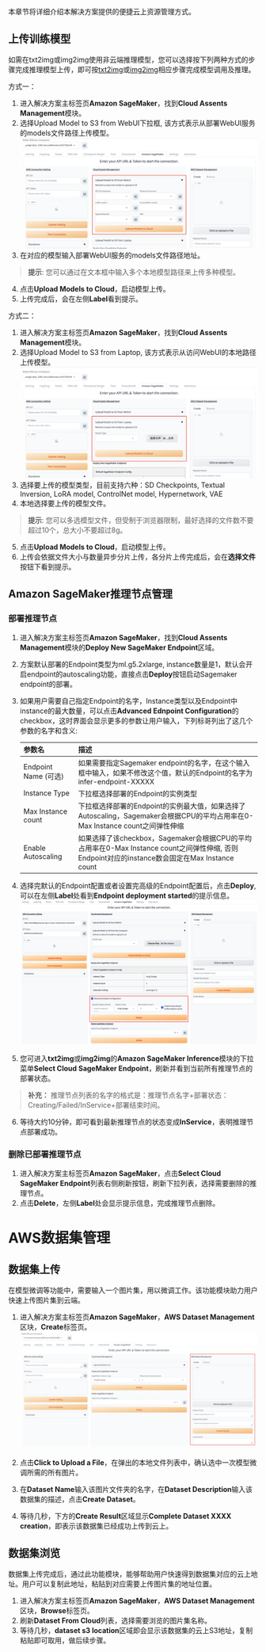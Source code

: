 本章节将详细介绍本解决方案提供的便捷云上资源管理方式。

## 上传训练模型
如需在txt2img或img2img使用非云端推理模型，您可以选择按下列两种方式的步骤完成推理模型上传，即可按[txt2img](./txt2img-guide.md)或[img2img](./img2img-guide.md)相应步骤完成模型调用及推理。

方式一：
1. 进入解决方案主标签页**Amazon SageMaker**，找到**Cloud Assents Management**模块。
2. 选择Upload Model to S3 from WebUI下拉框, 该方式表示从部署WebUI服务的models文件路径上传模型。
![Upload Models to S3](../images/Upload-models-old.png)
3. 在对应的模型输入部署WebUI服务的models文件路径地址。
> **提示**: 您可以通过在文本框中输入多个本地模型路径来上传多种模型。
4. 点击**Upload Models to Cloud**，启动模型上传。
5. 上传完成后，会在左侧**Label**看到提示。


方式二：
1. 进入解决方案主标签页**Amazon SageMaker**，找到**Cloud Assents Management**模块。
2. 选择Upload Model to S3 from Laptop, 该方式表示从访问WebUI的本地路径上传模型。
![Upload Models to S3](../images/Upload-models-new.png)
3. 选择要上传的模型类型，目前支持六种：SD Checkpoints, Textual Inversion, LoRA model, ControlNet model, Hypernetwork, VAE
4. 本地选择要上传的模型文件。
> **提示**: 您可以多选模型文件，但受制于浏览器限制，最好选择的文件数不要超过10个，总大小不要超过8g。
5. 点击**Upload Models to Cloud**，启动模型上传。
6. 上传会依据文件大小与数量异步分片上传，各分片上传完成后，会在**选择文件**按钮下看到提示。

## Amazon SageMaker推理节点管理

### 部署推理节点

1. 进入解决方案主标签页**Amazon SageMaker**，找到**Cloud Assents Management**模块的**Deploy New SageMaker Endpoint**区域。
2. 方案默认部署的Endpoint类型为ml.g5.2xlarge, instance数量是1，默认会开启endpoint的autoscaling功能，直接点击**Deploy**按钮启动Sagemaker endpoint的部署。
3. 如果用户需要自己指定Endpoint的名字，Instance类型以及Endpoint中instance的最大数量，可以点击**Advanced Ednpoint Configuration**的checkbox，这时界面会显示更多的参数让用户输入，下列标哥列出了这几个参数的名字和含义:

    | 参数名                | 描述                                                                                                            |
    |--------------------|---------------------------------------------------------------------------------------------------------------|
    | Endpoint Name (可选) | 如果需要指定Sagemaker endpoint的名字，在这个输入框中输入，如果不修改这个值，默认的Endpoint的名字为infer-endpoint-XXXXX                            |
    | Instance Type      | 下拉框选择部署的Endpoint的实例类型                                                                                         |
    | Max Instance count | 下拉框选择部署的Endpoint的实例最大值，如果选择了Autoscaling，Sagemaker会根据CPU的平均占用率在0-Max Instance count之间弹性伸缩                      |
    | Enable Autoscaling | 如果选择了该checkbox，Sagemaker会根据CPU的平均占用率在0-Max Instance count之间弹性伸缩, 否则Endpoint对应的instance数会固定在Max Instance count |


4. 选择完默认的Endpoint配置或者设置完高级的Endpoint配置后，点击**Deploy**, 可以在左侧**Label**处看到**Endpoint deployment started**的提示信息。
![Deploy new endpoint](../images/Deploy-new-endpoint.png)
5. 您可进入**txt2img**或**img2img**的**Amazon SageMaker Inference**模块的下拉菜单**Select Cloud SageMaker Endpoint**，刷新并看到当前所有推理节点的部署状态。
> **补充：** 推理节点列表的名字的格式是：推理节点名字+部署状态：Creating/Failed/InService+部署结束时间。
6. 等待大约10分钟，即可看到最新推理节点的状态变成**InService**，表明推理节点部署成功。




### 删除已部署推理节点
1. 进入解决方案主标签页**Amazon SageMaker**，点击**Select Cloud SageMaker Endpoint**列表右侧刷新按钮，刷新下拉列表，选择需要删除的推理节点。
2. 点击**Delete**，左侧**Label**处会显示提示信息，完成推理节点删除。


# AWS数据集管理

## 数据集上传
在模型微调等功能中，需要输入一个图片集，用以微调工作。该功能模块助力用户快速上传图片集到云端。

1. 进入解决方案主标签页**Amazon SageMaker**，**AWS Dataset Management**区块，**Create**标签页。
![Create Dataset to S3](../images/Dataset-management.png)

2. 点击**Click to Upload a File**，在弹出的本地文件列表中，确认选中一次模型微调所需的所有图片。
3. 在**Dataset Name**输入该图片文件夹的名字，在**Dataset Description**输入该数据集的描述，点击**Create Dataset**。
4. 等待几秒，下方的**Create Result**区域显示**Complete Dataset XXXX creation**，即表示该数据集已经成功上传到云上。

## 数据集浏览
数据集上传完成后，通过此功能模块，能够帮助用户快速得到数据集对应的云上地址。用户可以复制此地址，粘贴到对应需要上传图片集的地址位置。

1. 进入解决方案主标签页**Amazon SageMaker**，**AWS Dataset Management**区块，**Browse**标签页。
2. 刷新**Dataset From Cloud**列表，选择需要浏览的图片集名称。
3. 等待几秒，**dataset s3 location**区域即会显示该数据集的云上S3地址，复制粘贴即可取用，做后续步骤。

